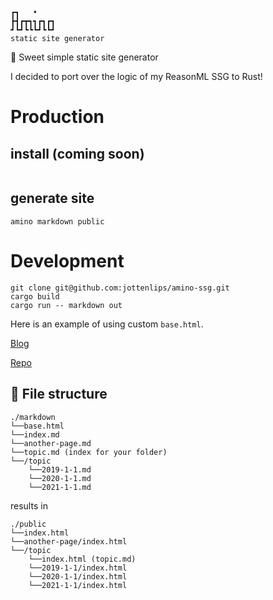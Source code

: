 ```
┏┓   •    
┣┫┏┳┓┓┏┓┏┓
┛┗┛┗┗┗┛┗┗┛
static site generator
```

🦀 Sweet simple static site generator

I decided to port over the logic of my ReasonML SSG to Rust! 

# Production

## install (coming soon)
```
```

## generate site
```
amino markdown public
```

# Development

```
git clone git@github.com:jottenlips/amino-ssg.git
cargo build
cargo run -- markdown out
```

Here is an example of using custom `base.html`.

[Blog](https://jottenlips.github.io/)

[Repo](https://github.com/jottenlips/jottenlips.github.io)

## 📂 File structure

```
./markdown
└──base.html
└──index.md
└──another-page.md
└──topic.md (index for your folder)
└──/topic
    └──2019-1-1.md
    └──2020-1-1.md
    └──2021-1-1.md
```

results in

```
./public
└──index.html
└──another-page/index.html
└──/topic
    └──index.html (topic.md)
    └──2019-1-1/index.html
    └──2020-1-1/index.html
    └──2021-1-1/index.html
```
